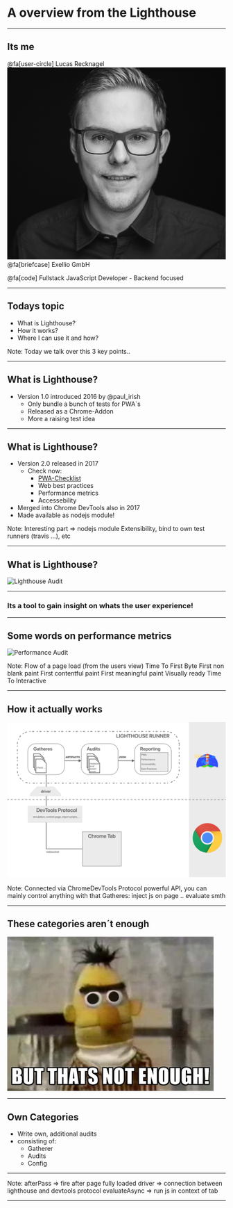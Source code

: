 # A overview from the Lighthouse

---

## Its me

@fa[user-circle] Lucas Recknagel ![](./assets/image/me.jpg "Lucas Recknagel")
@fa[briefcase] Exellio GmbH

@fa[code] Fullstack JavaScript Developer - Backend focused

---

## Todays topic

* What is Lighthouse?
* How it works?
* Where I can use it and how?

Note:
Today we talk over this 3 key points..

---

## What is Lighthouse?

- Version 1.0 introduced 2016 by @paul_irish
    - Only bundle a bunch of tests for PWA´s
    - Released as a Chrome-Addon
    - More a raising test idea

---

## What is Lighthouse?

- Version 2.0 released in 2017
  - Check now:
      - [PWA-Checklist](https://developers.google.com/web/progressive-web-apps/checklist)
      - Web best practices
      - Performance metrics
      - Accessebility
- Merged into Chrome DevTools also in 2017
- Made available as nodejs module!

Note:
Interesting part => nodejs module
Extensibility, bind to own test runners (travis ...), etc

---

## What is Lighthouse?

![](assets/image/ddjs_lighthouse_audit.gif "Lighthouse Audit")

---

### Its a tool to gain insight on whats the user experience!

---

## Some words on performance metrics

![](assets/image/performance_audit.gif "Performance Audit")

Note:
Flow of a page load (from the users view)
Time To First Byte
First non blank paint
First contentful paint
First meaningful paint
Visually ready
Time To Interactive

---

## How it actually works

![](assets/image/architecture/architecture.png "Architecture")

Note:
Connected via ChromeDevTools Protocol
powerful API, you can mainly control anything with that
Gatheres: inject js on page .. evaluate smth

---

## These categories aren´t enough

![](assets/image/but-thats-not-enough.jpg "Not enough meme")

---

## Own Categories

- Write own, additional audits
- consisting of:
    - Gatherer
    - Audits
    - Config

---

Note:
afterPass => fire after page fully loaded
driver => connection between lighthouse and devtools protocol
evaluateAsync => run js in context of tab

---